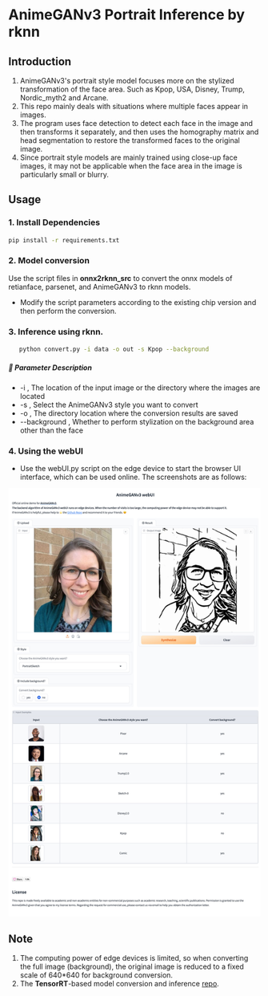 
# AnimeGANv3 Portrait Inference by rknn


## Introduction
1. AnimeGANv3's portrait style model focuses more on the stylized transformation of the face area. Such as Kpop, USA, Disney, Trump, Nordic_myth2 and Arcane.
2. This repo mainly deals with situations where multiple faces appear in images.
3. The program uses face detection to detect each face in the image and then transforms it separately, and then uses the homography matrix and head segmentation to restore the transformed faces to the original image. 
4. Since portrait style models are mainly trained using close-up face images, it may not be applicable when the face area in the image is particularly small or blurry. 

## Usage  

### 1. Install Dependencies  
   ```bash
   pip install -r requirements.txt
   ```

### 2. Model conversion  

Use the script files in **onnx2rknn_src** to convert the onnx models of retianface, parsenet, and AnimeGANv3 to rknn models. 
- Modify the script parameters according to the existing chip version and then perform the conversion.

### 3. Inference using rknn.  
 ```bash
    python convert.py -i data -o out -s Kpop --background
  ```

##### 🔸 Parameter Description
- -i , The location of the input image or the directory where the images are located
- -s , Select the AnimeGANv3 style you want to convert  
- -o , The directory location where the conversion results are saved
- --background , Whether to perform stylization on the background area other than the face

 

### 4. Using the webUI 
- Use the webUI.py script on the edge device to start the browser UI interface, which can be used online. The screenshots are as follows: 

![webUI](./screenshot.jpg)


## Note
1. The computing power of edge devices is limited, so when converting the full image (background), the original image is reduced to a fixed scale of 640*640 for background conversion.  
2. The **TensorRT**-based model conversion and inference [repo](https://github.com/TachibanaYoshino/AnimeGANv3_Portrait_Inference/tree/tensorRT). 

